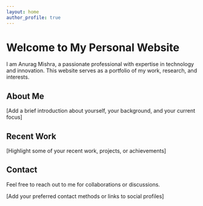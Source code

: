 ```yaml
---
layout: home
author_profile: true
---
```


# Welcome to My Personal Website

I am Anurag Mishra, a passionate professional with expertise in technology and innovation. This website serves as a portfolio of my work, research, and interests.

## About Me

[Add a brief introduction about yourself, your background, and your current focus]

## Recent Work

[Highlight some of your recent work, projects, or achievements]

## Contact

Feel free to reach out to me for collaborations or discussions.

[Add your preferred contact methods or links to social profiles] 